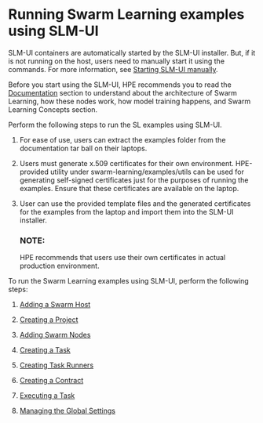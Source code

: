 # <a name="GUID-A2B92980-7281-4B0A-989F-33097B7C96A5/"> Running Swarm Learning examples using SLM-UI

SLM-UI containers are automatically started by the SLM-UI installer. But, if it is not running on the host, users need to manually start it using the commands. For more information, see [Starting SLM-UI manually](Starting_SLM-UI_manually.md).

Before you start using the SLM-UI, HPE recommends you to read the [Documentation](/README.md#documentation) section to understand about the architecture     of Swarm Learning, how these nodes work, how model training happens, and Swarm Learning Concepts section.

Perform the following steps to run the SL examples using SLM-UI.

1.  For ease of use, users can extract the examples folder from the documentation tar ball on their laptops.

2.  Users must generate x.509 certificates for their own environment. HPE-provided utility under swarm-learning/examples/utils can be used for generating self-signed certificates just for the purposes of running the examples. Ensure that these certificates are available on the laptop.

3.  User can use the provided template files and the generated certificates for the examples from the laptop and import them into the SLM-UI installer.

      ### **NOTE:** 
     HPE recommends that users use their own certificates in actual production environment.
  
To run the Swarm Learning examples using SLM-UI, perform the following steps:

1.  [Adding a Swarm Host](Adding_a_Swarm_Host_in_SLM-UI.md)

2.  [Creating a Project](Creating_a_Project_in_SLM-UI.md)

3.  [Adding Swarm Nodes](Adding_Swarm_Nodes.md)

4.  [Creating a Task](Creating_a_task.md)

5.  [Creating Task Runners](Creating_Task_Runners.md)

6.  [Creating a Contract](Creating_a_Contract.md)

7.  [Executing a Task](Executing_a_Task.md)

8.  [Managing the Global Settings](Managing_the_Global_Settings.md)


